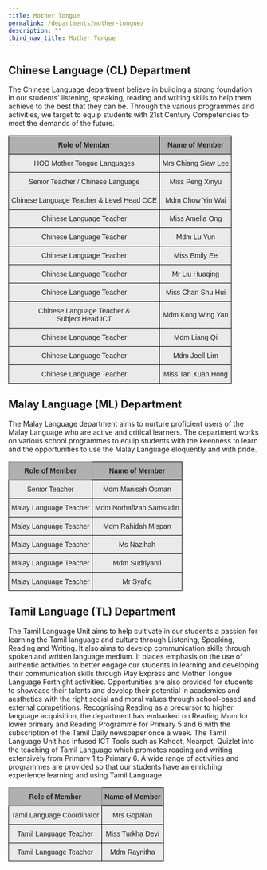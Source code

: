 ```yaml
---
title: Mother Tongue
permalink: /departments/mother-tongue/
description: ""
third_nav_title: Mother Tongue
---
```

Chinese Language (CL) Department
--------------------------------

The Chinese Language department believe in building a strong foundation in our students’ listening, speaking, reading and writing skills to help them achieve to the best that they can be. Through the various programmes and activities, we target to equip students with 21st Century Competencies to meet the demands of the future.

<style type="text/css">
.tg  {border-collapse:collapse;border-spacing:0;}
.tg td{border-color:black;border-style:solid;border-width:1px;font-family:Arial, sans-serif;font-size:14px;
  overflow:hidden;padding:10px 5px;word-break:normal;}
.tg th{border-color:black;border-style:solid;border-width:1px;font-family:Arial, sans-serif;font-size:14px;
  font-weight:normal;overflow:hidden;padding:10px 5px;word-break:normal;}
.tg .tg-dwlh{background-color:#B0B0B0;color:#222;font-weight:bold;text-align:center;vertical-align:middle}
.tg .tg-ku5w{background-color:#EAEAEA;color:#222;text-align:center;vertical-align:middle}
</style>
<table class="tg">
<thead>
  <tr>
    <th class="tg-dwlh"><span style="color:#222;background-color:#B0B0B0">Role of Member</span></th>
    <th class="tg-dwlh"><span style="color:#222;background-color:#B0B0B0">Name of Member</span></th>
  </tr>
</thead>
<tbody>
  <tr>
    <td class="tg-ku5w"><span style="color:#222;background-color:#EAEAEA">HOD Mother Tongue Languages</span></td>
    <td class="tg-ku5w"><span style="color:#222;background-color:#EAEAEA">Mrs Chiang Siew Lee</span></td>
  </tr>
  <tr>
    <td class="tg-ku5w"><span style="color:#222;background-color:#EAEAEA">Senior Teacher / Chinese Language</span></td>
    <td class="tg-ku5w"><span style="color:#222;background-color:#EAEAEA">Miss Peng Xinyu</span></td>
  </tr>
  <tr>
    <td class="tg-ku5w"><span style="color:#222;background-color:#EAEAEA">Chinese Language Teacher &amp; Level Head CCE</span></td>
    <td class="tg-ku5w"><span style="color:#222;background-color:#EAEAEA">Mdm Chow Yin Wai</span></td>
  </tr>
  <tr>
    <td class="tg-ku5w"><span style="color:#222;background-color:#EAEAEA">Chinese Language Teacher</span></td>
    <td class="tg-ku5w"><span style="color:#222;background-color:#EAEAEA">Miss Amelia Ong</span></td>
  </tr>
  <tr>
    <td class="tg-ku5w"><span style="color:#222;background-color:#EAEAEA">Chinese Language Teacher</span></td>
    <td class="tg-ku5w"><span style="color:#222;background-color:#EAEAEA">Mdm Lu Yun</span></td>
  </tr>
  <tr>
    <td class="tg-ku5w"><span style="color:#222;background-color:#EAEAEA">Chinese Language Teacher</span></td>
    <td class="tg-ku5w"><span style="color:#222;background-color:#EAEAEA">Miss Emily Ee</span></td>
  </tr>
  <tr>
    <td class="tg-ku5w"><span style="color:#222;background-color:#EAEAEA">Chinese Language Teacher</span></td>
    <td class="tg-ku5w"><span style="color:#222;background-color:#EAEAEA">Mr Liu Huaqing</span></td>
  </tr>
  <tr>
    <td class="tg-ku5w"><span style="color:#222;background-color:#EAEAEA">Chinese Language Teacher</span></td>
    <td class="tg-ku5w"><span style="color:#222;background-color:#EAEAEA">Miss Chan Shu Hui</span></td>
  </tr>
  <tr>
    <td class="tg-ku5w"><span style="color:#222;background-color:#EAEAEA">Chinese Language Teacher &amp;</span><br><span style="color:#222;background-color:#EAEAEA">Subject Head ICT</span></td>
    <td class="tg-ku5w"><span style="color:#222;background-color:#EAEAEA">Mdm Kong Wing Yan</span></td>
  </tr>
  <tr>
    <td class="tg-ku5w"><span style="color:#222;background-color:#EAEAEA">Chinese Language Teacher</span></td>
    <td class="tg-ku5w"><span style="color:#222;background-color:#EAEAEA">Mdm Liang Qi</span></td>
  </tr>
  <tr>
    <td class="tg-ku5w"><span style="color:#222;background-color:#EAEAEA">Chinese Language Teacher</span></td>
    <td class="tg-ku5w"><span style="color:#222;background-color:#EAEAEA">Mdm Joell Lim</span></td>
  </tr>
  <tr>
    <td class="tg-ku5w"><span style="color:#222;background-color:#EAEAEA">Chinese Language Teacher</span></td>
    <td class="tg-ku5w"><span style="color:#222;background-color:#EAEAEA">Miss Tan Xuan Hong</span></td>
  </tr>
</tbody>
</table>

Malay Language (ML) Department
------------------------------

  

The Malay Language department aims to nurture proficient users of the Malay Language who are active and critical learners. The department works on various school programmes to equip students with the keenness to learn and the opportunities to use the Malay Language eloquently and with pride.

<style type="text/css">
.tg  {border-collapse:collapse;border-spacing:0;}
.tg td{border-color:black;border-style:solid;border-width:1px;font-family:Arial, sans-serif;font-size:14px;
  overflow:hidden;padding:10px 5px;word-break:normal;}
.tg th{border-color:black;border-style:solid;border-width:1px;font-family:Arial, sans-serif;font-size:14px;
  font-weight:normal;overflow:hidden;padding:10px 5px;word-break:normal;}
.tg .tg-dwlh{background-color:#B0B0B0;color:#222;font-weight:bold;text-align:center;vertical-align:middle}
.tg .tg-ano2{background-color:#B0B0B0;border-color:inherit;color:#222;font-weight:bold;text-align:center;vertical-align:middle}
.tg .tg-ku5w{background-color:#EAEAEA;color:#222;text-align:center;vertical-align:middle}
</style>
<table class="tg">
<thead>
  <tr>
    <th class="tg-ano2"><span style="color:#222;background-color:#B0B0B0">Role of Member</span></th>
    <th class="tg-dwlh"><span style="color:#222;background-color:#B0B0B0">Name of Member</span></th>
  </tr>
</thead>
<tbody>
  <tr>
    <td class="tg-ku5w"><span style="color:#222;background-color:#EAEAEA">Senior Teacher</span></td>
    <td class="tg-ku5w"><span style="color:#222;background-color:#EAEAEA">Mdm Manisah Osman</span></td>
  </tr>
  <tr>
    <td class="tg-ku5w"><span style="color:#222;background-color:#EAEAEA">Malay Language Teacher</span></td>
    <td class="tg-ku5w"><span style="color:#222;background-color:#EAEAEA">Mdm Norhafizah Samsudin</span></td>
  </tr>
  <tr>
    <td class="tg-ku5w"><span style="color:#222;background-color:#EAEAEA">Malay Language Teacher</span></td>
    <td class="tg-ku5w"><span style="color:#222;background-color:#EAEAEA">Mdm Rahidah Mispan</span></td>
  </tr>
  <tr>
    <td class="tg-ku5w"><span style="color:#222;background-color:#EAEAEA">Malay Language Teacher</span></td>
    <td class="tg-ku5w"><span style="color:#222;background-color:#EAEAEA">Ms Nazihah</span></td>
  </tr>
  <tr>
    <td class="tg-ku5w"><span style="color:#222;background-color:#EAEAEA">Malay Language Teacher</span></td>
    <td class="tg-ku5w"><span style="color:#222;background-color:#EAEAEA">Mdm Sudriyanti</span></td>
  </tr>
  <tr>
    <td class="tg-ku5w"><span style="color:#222;background-color:#EAEAEA">Malay Language Teacher</span></td>
    <td class="tg-ku5w"><span style="color:#222;background-color:#EAEAEA">Mr Syafiq</span></td>
  </tr>
</tbody>
</table>

Tamil Language (TL) Department
------------------------------

  

The Tamil Language Unit aims to help cultivate in our students a passion for learning the Tamil language and culture through Listening, Speaking, Reading and Writing. It also aims to develop communication skills through spoken and written language medium. It places emphasis on the use of authentic activities to better engage our students in learning and developing their communication skills through Play Express and Mother Tongue Language Fortnight activities. Opportunities are also provided for students to showcase their talents and develop their potential in academics and aesthetics with the right social and moral values through school-based and external competitions. Recognising Reading as a precursor to higher language acquisition, the department has embarked on Reading Mum for lower primary and Reading Programme for Primary 5 and 6 with the subscription of the Tamil Daily newspaper once a week. The Tamil Language Unit has infused ICT Tools such as Kahoot, Nearpot, Quizlet into the teaching of Tamil Language which promotes reading and writing extensively from Primary 1 to Primary 6. A wide range of activities and programmes are provided so that our students have an enriching experience learning and using Tamil Language.

<style type="text/css">
.tg  {border-collapse:collapse;border-spacing:0;}
.tg td{border-color:black;border-style:solid;border-width:1px;font-family:Arial, sans-serif;font-size:14px;
  overflow:hidden;padding:10px 5px;word-break:normal;}
.tg th{border-color:black;border-style:solid;border-width:1px;font-family:Arial, sans-serif;font-size:14px;
  font-weight:normal;overflow:hidden;padding:10px 5px;word-break:normal;}
.tg .tg-dwlh{background-color:#B0B0B0;color:#222;font-weight:bold;text-align:center;vertical-align:middle}
.tg .tg-ano2{background-color:#B0B0B0;border-color:inherit;color:#222;font-weight:bold;text-align:center;vertical-align:middle}
.tg .tg-ku5w{background-color:#EAEAEA;color:#222;text-align:center;vertical-align:middle}
</style>
<table class="tg">
<thead>
  <tr>
    <th class="tg-ano2"><span style="color:#222;background-color:#B0B0B0">Role of Member</span></th>
    <th class="tg-dwlh"><span style="color:#222;background-color:#B0B0B0">Name of Member</span></th>
  </tr>
</thead>
<tbody>
  <tr>
    <td class="tg-ku5w"><span style="color:#222;background-color:#EAEAEA">Tamil Language Coordinator</span></td>
    <td class="tg-ku5w"><span style="color:#222;background-color:#EAEAEA">Mrs Gopalan</span></td>
  </tr>
  <tr>
    <td class="tg-ku5w"><span style="color:#222;background-color:#EAEAEA">Tamil Language Teacher</span></td>
    <td class="tg-ku5w"><span style="color:#222;background-color:#EAEAEA">Miss Turkha Devi</span></td>
  </tr>
  <tr>
    <td class="tg-ku5w"><span style="color:#222;background-color:#EAEAEA">Tamil Language Teacher</span></td>
    <td class="tg-ku5w"><span style="color:#222;background-color:#EAEAEA">Mdm Raynitha</span></td>
  </tr>
</tbody>
</table>